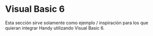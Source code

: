 # Visual Basic 6

Esta sección sirve solamente como ejemplo / inspiración para los que quieran
integrar Handy utilizando Visual Basic 6.
